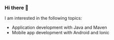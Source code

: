 ### Hi there 👋

I am interested in the following topics: 

* Application development with Java and Maven
* Mobile app development with Android and Ionic
